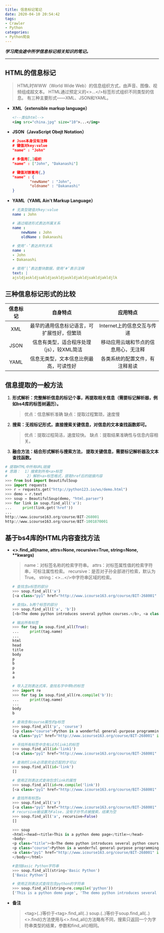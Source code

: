 ```yaml
---
title: 信息标记笔记
date: 2020-04-10 20:54:42
tags:
- Crawler
- Python
categories:
- Python爬虫
---
```

***学习爬虫途中所学信息标记相关知识的笔记。***
<!--more-->
---
## **HTML的信息标记**
  > HTML时WWW（World Wide Web）的信息组织方式，由声音、图像、视频组成超文本。
  > HTML通过预定义的<>...</>标签形式组织不同类型的信息。
  > 有三种主要形式——XML、JSON和YAML。
- **XML（extensible markup language）**
    ```xml
    <!--类似html-->
    <img src="china.jpg" size="10">...</img>
    ```

- **JSON（JavaScript Obejt Notation）**
    ```json
    # Json本身没有注释
    # 键值对key:value
    "name" : "John"

    # 多值用[,]组织
    "name" : ["John", "Dakanashi"]

    # 键值对嵌套用{,}
    "name" : {
            "newName" : "John",
            "oldname" : "Dakanashi"
    }
    ```
- **YAML（YAML Ain't Markup Language）**
    ```yaml
    # 无类型键值对key:value
    name : John

    # 通过缩进形式表达所属关系
    name : 
        newName : John
        oldName : Dakanashi
         
    # 使用‘-’表达并列关系
    name : 
    - John
    - Dakanashi

    # 使用‘|’表达整块数据，使用‘#’表示注释
    text: |
    ajsldjaskldjsakldjaskldjaskldjakldjsakldjakldjlk
    ```

## **三种信息标记形式的比较**
|信息标记|  自身特点 |  应用特点  |
| :----: |  :----:   |  :----:  |
|XML|最早的通用信息标记语言，可扩展性好，但繁琐|Internet上的信息交互与传递|
|JSON|信息有类型，适合程序处理（js），较XML简洁|移动应用云端和节点的信息用心，无注释|
|YAML|信息无类型，文本信息比例最高，可读性好|各类系统的配置文件，有注释易读|

## **信息提取的一般方法**
1. **形式解析：完整解析信息的标记个事，再提取相关信息（需要标记解析器，例如bs4库的标签树遍历）。**
    > 优点：信息解析准确
    > 缺点：提取过程繁琐，速度慢

2. **搜索：无视标记形式，直接搜索关键信息，对信息的文本查找函数即可。**
    > 优点：提取过程简洁，速度较快。
    > 缺点：提取结果准确性与信息内容相关。

3. **融合方法：结合形式解析与搜索方法， 提取关键信息，需要标记解析器及文本查找函数。**
```python
# 提取HTML中所有URL链接
# 思路：  1）搜索到所有<a>标签
#         2）解析<a>标签格式，提取href后的链接内容
>>> from bs4 import BeautifulSoup
>>> import requests
>>> r = requests.get("http://python123.io/ws/demo.html")
>>> demo = r.text
>>> soup = BeautifulSoup(demo, "html.parser")
>>> for link in soup.find_all('a'):
...     print(link.get('href'))
... 
http://www.icourse163.org/course/BIT-268001
http://www.icourse163.org/course/BIT-1001870001
```

## **基于bs4库的HTML内容查找方法**
- **<>.find_all(name, attrs=None, recursive=True, string=None, \*\*kwargs)**
  > name：对标签名称的检索字符串。
  > attrs：对标签属性值的检索字符串，可标注属性检索。
  > recursive：是否对子孙全部进行检索，默认为True。
  > string：<>...</>中字符串区域的检索。
    ```python
    # 查找含a标签的部分
    >>> soup.find_all('a')
    [<a class="py1" href="http://www.icourse163.org/course/BIT-268001" id="link1">Basic Python</a>, <a class="py2" href="http://www.icourse163.org/course/BIT-1001870001" id="link2">Advanced Python</a>]

    # 查找a，b两个标签的部分
    >>> soup.find_all(['a', 'b'])
    [<b>The demo python introduces several python courses.</b>, <a class="py1" href="http://www.icourse163.org/course/BIT-268001" id="link1">Basic Python</a>, <a class="py2" href="http://www.icourse163.org/course/BIT-1001870001" id="link2">Advanced Python</a>]

    # 输出所有标签
    >>> for tag in soup.find_all(True):
    ...     print(tag.name)
    ... 
    html
    head
    title
    body
    p
    b
    p
    a
    a

    # 导入正则表达式库，查找名字中带b的标签
    >>> import re
    >>> for tag in soup.find_all(re.compile('b')):
    ...     print(tag.name)
    ... 
    body
    b

    # 查询含有course属性的p标签
    >>> soup.find_all('p', 'course')
    [<p class="course">Python is a wonderful general-purpose programming language. You can learn Python from novice to professional by tracking the following courses:
    <a class="py1" href="http://www.icourse163.org/course/BIT-268001" id="link1">Basic Python</a> and <a class="py2" href="http://www.icourse163.org/course/BIT-1001870001" id="link2">Advanced Python</a>.</p>]

    # 寻找所有标签中含有id为link1的标签
    >>> soup.find_all(id='link1')
    [<a class="py1" href="http://www.icourse163.org/course/BIT-268001" id="link1">Basic Python</a>]

    # 查询的link必须是完全匹配的才可以
    >>> soup.find_all(id='link')
    []

    # 使用正则表达式查询包含link的属性
    >>> soup.find_all(id=re.compile('link'))
    [<a class="py1" href="http://www.icourse163.org/course/BIT-268001" id="link1">Basic Python</a>, <a class="py2" href="http://www.icourse163.org/course/BIT-1001870001" id="link2">Advanced Python</a>]

    # 查找所有标签a
    >>> soup.find_all('a')
    [<a class="py1" href="http://www.icourse163.org/course/BIT-268001" id="link1">Basic Python</a>, <a class="py2" href="http://www.icourse163.org/course/BIT-1001870001" id="link2">Advanced Python</a>]
    # recursive被设置为False，没有子孙节点被搜索，结果为空
    >>> soup.find_all('a', recursive=False)
    []

    >>> soup
    <html><head><title>This is a python demo page</title></head>
    <body>
    <p class="title"><b>The demo python introduces several python courses.</b></p>
    <p class="course">Python is a wonderful general-purpose programming language. You can learn Python from novice to professional by tracking the following courses:
    <a class="py1" href="http://www.icourse163.org/course/BIT-268001" id="link1">Basic Python</a> and <a class="py2" href="http://www.icourse163.org/course/BIT-1001870001" id="link2">Advanced Python</a>.</p>
    </body></html>

    #查找Basic Python字符串
    >>> soup.find_all(string='Basic Python')
    ['Basic Python']

    # 使用正则表达式查找包含python的字符串
    >>> soup.find_all(string=re.compile('python'))
    ['This is a python demo page', 'The demo python introduces several python courses.']
    ```

- **备注**
  > \<tag\>(..)等价于\<tag\>.find_all(..)
  > soup.(..)等价于soup.find_all(..)
  > <>.find()方法使用与<>.find_all()方法略有不同，搜索只返回一个为字符串类型的结果，参数和find_all()相同。

